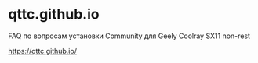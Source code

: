 # qttc.github.io
FAQ по вопросам установки Community для Geely Coolray SX11 non-rest

https://qttc.github.io/

